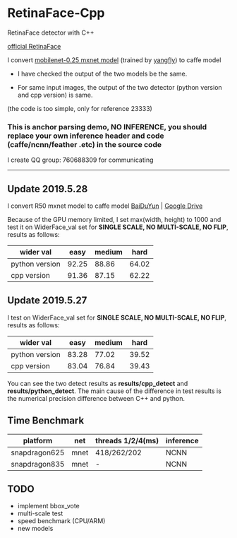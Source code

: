 # RetinaFace-Cpp
RetinaFace detector with C++

[official RetinaFace](https://github.com/deepinsight/insightface/tree/master/RetinaFace)

I convert [mobilenet-0.25 mxnet model](https://github.com/deepinsight/insightface/issues/669) (trained by [yangfly](https://github.com/yangfly)) to caffe model

* I have checked the output of the two models be the same.

* For same input images, the output of the two detector (python version and cpp version) is same.

(the code is too simple, only for reference 23333)

### This is anchor parsing demo, NO INFERENCE, you should replace your own inference header and code (caffe/ncnn/feather .etc) in the source code


I create QQ group: 760688309 for communicating

------

## Update 2019.5.28
I convert R50 mxnet model to caffe model [BaiDuYun](https://pan.baidu.com/s/1By24gkB1a76qJvxsg-gIgQ) | [Google Drive](https://drive.google.com/drive/folders/1hA5x3jCYFdja3PXLl9EcmucipRmVAj3W?usp=sharing)

Because of the GPU memory limited, I set max(width, height) to 1000 and test it on WiderFace_val set for **SINGLE SCALE, NO MULTI-SCALE, NO FLIP**, results as follows:

| wider val | easy | medium | hard |
| ------ | ------ | ------ | ------ |
| python version | 92.25 | 88.86 | 64.02 |
| cpp version | 91.36 | 87.15 | 62.22 |

## Update 2019.5.27
I test on WiderFace_val set for **SINGLE SCALE, NO MULTI-SCALE, NO FLIP**, results as follows:

| wider val | easy | medium | hard |
| ------ | ------ | ------ | ------ |
| python version | 83.28 | 77.02 | 39.52 |
| cpp version | 83.04 | 76.84 | 39.43 |

You can see the two detect results as **results/cpp_detect** and **results/python_detect**. The main cause of the difference in test results is the numerical precision difference between C++ and python.

## Time Benchmark

| platform | net | threads 1/2/4(ms) | inference |
| ------ | ------ | ------ | ------ |
| snapdragon625 | mnet | 418/262/202 | NCNN |
| snapdragon835 | mnet | - | NCNN |

## TODO
* implement bbox_vote
* multi-scale test
* speed benchmark (CPU/ARM)
* new models
